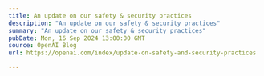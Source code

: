 ```yaml
---
title: An update on our safety & security practices
description: "An update on our safety & security practices"
summary: "An update on our safety & security practices"
pubDate: Mon, 16 Sep 2024 13:00:00 GMT
source: OpenAI Blog
url: https://openai.com/index/update-on-safety-and-security-practices

---
```


